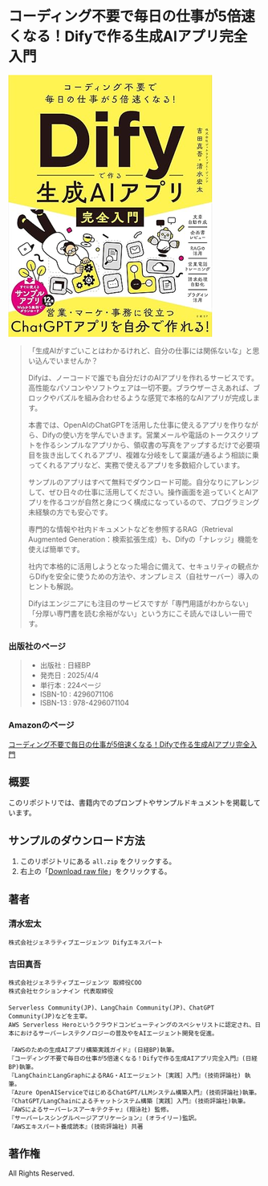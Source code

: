 # コーディング不要で毎日の仕事が5倍速くなる！Difyで作る生成AIアプリ完全入門
![](/cover.jpg)
> 「生成AIがすごいことはわかるけれど、自分の仕事には関係ないな」と思い込んでいませんか？
> 
> Difyは、ノーコードで誰でも自分だけのAIアプリを作れるサービスです。高性能なパソコンやソフトウェアは一切不要。ブラウザーさえあれば、ブロックやパズルを組み合わせるような感覚で本格的なAIアプリが完成します。
> 
> 本書では、OpenAIのChatGPTを活用した仕事に使えるアプリを作りながら、Difyの使い方を学んでいきます。営業メールや電話のトークスクリプトを作るシンプルなアプリから、領収書の写真をアップするだけで必要項目を抜き出してくれるアプリ、複雑な分岐をして稟議が通るよう相談に乗ってくれるアプリなど、実務で使えるアプリを多数紹介しています。
> 
> サンプルのアプリはすべて無料でダウンロード可能。自分なりにアレンジして、ぜひ日々の仕事に活用してください。操作画面を追っていくとAIアプリを作るコツが自然と身につく構成になっているので、プログラミング未経験の方でも安心です。
> 
> 専門的な情報や社内ドキュメントなどを参照するRAG（Retrieval Augmented Generation：検索拡張生成）も、Difyの「ナレッジ」機能を使えば簡単です。
> 
> 社内で本格的に活用しようとなった場合に備えて、セキュリティの観点からDifyを安全に使うための方法や、オンプレミス（自社サーバー）導入のヒントも解説。
> 
> Difyはエンジニアにも注目のサービスですが「専門用語がわからない」「分厚い専門書を読む余裕がない」という方にこそ読んでほしい一冊です。

### 出版社のページ

> - 出版社 : 日経BP
> - 発売日 : 2025/4/4
> - 単行本 : 224ページ
> - ISBN-10 : 4296071106
> - ISBN-13 : 978-4296071104

### Amazonのページ
[コーディング不要で毎日の仕事が5倍速くなる！Difyで作る生成AIアプリ完全入門](https://www.amazon.co.jp/dp/4296071106/)


## 概要
このリポジトリでは、書籍内でのプロンプトやサンプルドキュメントを掲載しています。

## サンプルのダウンロード方法
1. このリポジトリにある `all.zip` をクリックする。
1. 右上の「[Download raw file](https://github.com/GenerativeAgents/dify-book/raw/refs/heads/main/all.zip)」をクリックする。

## 著者
### 清水宏太
```
株式会社ジェネラティブエージェンツ Difyエキスパート
```

### 吉田真吾　
```
株式会社ジェネラティブエージェンツ 取締役COO
株式会社セクションナイン 代表取締役

Serverless Community(JP)、LangChain Community(JP)、ChatGPT Community(JP)などを主宰。
AWS Serverless Heroというクラウドコンピューティングのスペシャリストに認定され、日本におけるサーバーレステクノロジーの普及やをAIエージェント開発を促進。

『AWSのための生成AIアプリ構築実践ガイド』(日経BP)執筆。
『コーディング不要で毎日の仕事が5倍速くなる！Difyで作る生成AIアプリ完全入門』(日経BP)執筆。
『LangChainとLangGraphによるRAG・AIエージェント［実践］入門』(技術評論社) 執筆。
『Azure OpenAIServiceではじめるChatGPT/LLMシステム構築入門』(技術評論社)執筆。
『ChatGPT/LangChainによるチャットシステム構築［実践］入門』(技術評論社)執筆。
『AWSによるサーバーレスアーキテクチャ』(翔泳社) 監修。
『サーバーレスシングルページアプリケーション』(オライリー)監訳。
『AWSエキスパート養成読本』(技術評論社) 共著
```

## 著作権
All Rights Reserved.